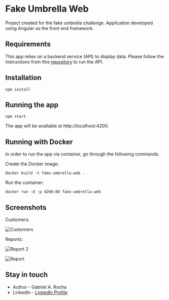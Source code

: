 # Fake Umbrella Web

Project created for the fake umbrella challenge. Application developed using Angular as the front end framework.

## Requirements

This app relies on a backend service (API) to display data. Please follow the instructions from this [repository](https://github.com/Gabriel-A-Rocha/fake-umbrella-api) to run the API.

## Installation

```code
npm install
```

## Running the app

```code
npm start
```

The app will be available at http://localhost:4200.

## Running with Docker

In order to run the app via container, go through the following commands.

Create the Docker image:

```code
docker build -t fake-umbrella-web .
```

Run the container:

```code
docker run -d -p 4200:80 fake-umbrella-web
```

## Screenshots

Customers:

![Customers](https://user-images.githubusercontent.com/60102062/155256411-e98063b4-88ea-452e-b767-d83caff0e06a.png)

Reports:

![Report 2](https://user-images.githubusercontent.com/60102062/155429245-c8dbb1af-58f2-48ef-9439-e0f1fccc0ae1.png)

![Report](https://user-images.githubusercontent.com/60102062/155256469-76ed4dc6-e485-489c-8533-7dc45f55126f.png)

## Stay in touch

- Author - Gabriel A. Rocha
- LinkedIn - [LinkedIn Profile](https://www.linkedin.com/in/gabrielaltairrocha/)

